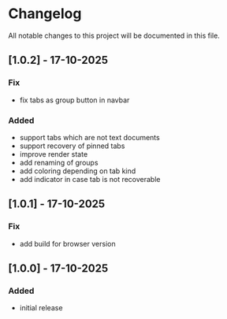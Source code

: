 # Changelog

All notable changes to this project will be documented in this file.

## [1.0.2] - 17-10-2025

### Fix

- fix tabs as group button in navbar

### Added

- support tabs which are not text documents
- support recovery of pinned tabs
- improve render state
- add renaming of groups
- add coloring depending on tab kind
- add indicator in case tab is not recoverable

## [1.0.1] - 17-10-2025

### Fix

- add build for browser version

## [1.0.0] - 17-10-2025

### Added

- initial release